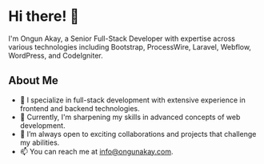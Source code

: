 # Hi there! 👋

I'm Ongun Akay, a Senior Full-Stack Developer with expertise across various technologies including Bootstrap, ProcessWire, Laravel, Webflow, WordPress, and CodeIgniter.

## About Me

- 👀 I specialize in full-stack development with extensive experience in frontend and backend technologies.
- 🌱 Currently, I'm sharpening my skills in advanced concepts of web development.
- 💞️ I’m always open to exciting collaborations and projects that challenge my abilities.
- 📫 You can reach me at [info@ongunakay.com](mailto:info@ongunakay.com).
